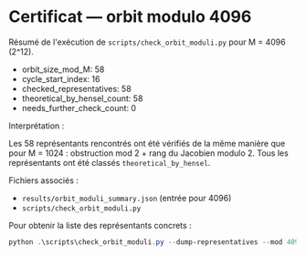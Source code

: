 # Certificat — orbit modulo 4096

Résumé de l'exécution de `scripts/check_orbit_moduli.py` pour M = 4096 (2^12).

- orbit_size_mod_M: 58
- cycle_start_index: 16
- checked_representatives: 58
- theoretical_by_hensel_count: 58
- needs_further_check_count: 0

Interprétation :

Les 58 représentants rencontrés ont été vérifiés de la même manière que pour M = 1024 : obstruction mod 2 + rang du Jacobien modulo 2. Tous les représentants ont été classés `theoretical_by_hensel`.

Fichiers associés :

- `results/orbit_moduli_summary.json` (entrée pour 4096)
- `scripts/check_orbit_moduli.py`

Pour obtenir la liste des représentants concrets :

```powershell
python .\scripts\check_orbit_moduli.py --dump-representatives --mod 4096 --max-iter 20000
```
